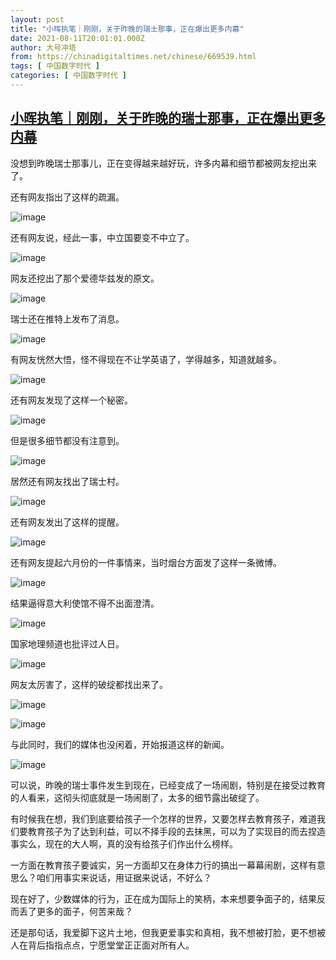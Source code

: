 ```yaml
---
layout: post
title: "小晖执笔｜刚刚，关于昨晚的瑞士那事，正在爆出更多内幕"
date: 2021-08-11T20:01:01.000Z
author: 大号冲塔
from: https://chinadigitaltimes.net/chinese/669539.html
tags: [ 中国数字时代 ]
categories: [ 中国数字时代 ]
---
```

<!--1628712061000-->
[小晖执笔｜刚刚，关于昨晚的瑞士那事，正在爆出更多内幕](https://chinadigitaltimes.net/chinese/669539.html)
------

<div>
<p>没想到昨晚瑞士那事儿，正在变得越来越好玩，许多内幕和细节都被网友挖出来了。</p><p>还有网友指出了这样的疏漏。</p><p><img src="https://chinadigitaltimes.net/chinese/files/2021/08/post-669539-61142c7e27e68.png" alt="image" /></p><p>还有网友说，经此一事，中立国要变不中立了。</p><p><img src="https://chinadigitaltimes.net/chinese/files/2021/08/post-669539-61142c7e5a7a7.png" alt="image" /></p><p>网友还挖出了那个爱德华兹发的原文。</p><p><img src="https://chinadigitaltimes.net/chinese/files/2021/08/post-669539-61142c7e9ae0f.png" alt="image" /></p><p>瑞士还在推特上发布了消息。</p><p><img src="https://chinadigitaltimes.net/chinese/files/2021/08/post-669539-61142c7ed3662.png" alt="image" /></p><p>有网友恍然大悟，怪不得现在不让学英语了，学得越多，知道就越多。</p><p><img src="https://chinadigitaltimes.net/chinese/files/2021/08/post-669539-61142c7f152fb.png" alt="image" /></p><p>还有网友发现了这样一个秘密。</p><p><img src="https://chinadigitaltimes.net/chinese/files/2021/08/post-669539-61142c7f4f9bc.png" alt="image" /></p><p>但是很多细节都没有注意到。</p><p><img src="https://chinadigitaltimes.net/chinese/files/2021/08/post-669539-61142c7f8e9ab.png" alt="image" /></p><p>居然还有网友找出了瑞士村。</p><p><img src="https://chinadigitaltimes.net/chinese/files/2021/08/post-669539-61142c7fd130e.png" alt="image" /></p><p>还有网友发出了这样的提醒。</p><p><img src="https://chinadigitaltimes.net/chinese/files/2021/08/post-669539-61142c800f42b.png" alt="image" /></p><p>还有网友提起六月份的一件事情来，当时烟台方面发了这样一条微博。</p><p><img src="https://chinadigitaltimes.net/chinese/files/2021/08/post-669539-61142c804fa3e.png" alt="image" /></p><p>结果逼得意大利使馆不得不出面澄清。</p><p><img src="https://chinadigitaltimes.net/chinese/files/2021/08/post-669539-61142c808de65.png" alt="image" /></p><p>国家地理频道也批评过人日。</p><p><img src="https://chinadigitaltimes.net/chinese/files/2021/08/post-669539-61142c80d080f.png" alt="image" /></p><p>网友太厉害了，这样的破绽都找出来了。</p><p><img src="https://chinadigitaltimes.net/chinese/files/2021/08/post-669539-61142c810febd.png" alt="image" /></p><p><img src="https://chinadigitaltimes.net/chinese/files/2021/08/post-669539-61142c8147468.png" alt="image" /></p><p>与此同时，我们的媒体也没闲着，开始报道这样的新闻。</p><p><img src="https://chinadigitaltimes.net/chinese/files/2021/08/post-669539-61142c8189a00.png" alt="image" /></p><p>可以说，昨晚的瑞士事件发生到现在，已经变成了一场闹剧，特别是在接受过教育的人看来，这彻头彻底就是一场闹剧了，太多的细节露出破绽了。</p><p>有时候我在想，我们到底要给孩子一个怎样的世界，又要怎样去教育孩子，难道我们要教育孩子为了达到利益，可以不择手段的去抹黑，可以为了实现目的而去捏造事实么，现在的大人啊，真的没有给孩子们作出什么榜样。</p><p>一方面在教育孩子要诚实，另一方面却又在身体力行的搞出一幕幕闹剧，这样有意思么？咱们用事实来说话，用证据来说话，不好么？</p><p>现在好了，少数媒体的行为，正在成为国际上的笑柄，本来想要争面子的，结果反而丢了更多的面子，何苦来哉？</p><p>还是那句话，我爱脚下这片土地，但我更爱事实和真相，我不想被打脸，更不想被人在背后指指点点，宁愿堂堂正正面对所有人。</p>
</div>
